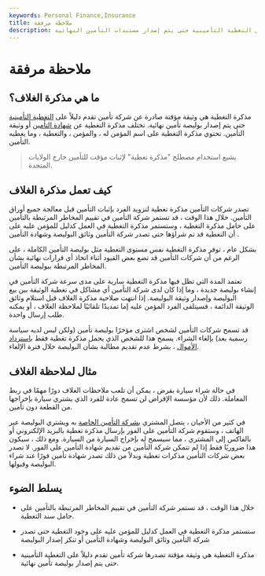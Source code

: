 ```yaml
---
keywords: Personal Finance,Insurance
title: ملاحظة مرفقة
description: مذكرة التغطية هي وثيقة مؤقتة صادرة عن شركة تأمين تقدم دليلاً على التغطية التأمينية حتى يتم إصدار مستندات التأمين النهائية.
---
```


# ملاحظة مرفقة
## ما هي مذكرة الغلاف؟

مذكرة التغطية هي وثيقة مؤقتة صادرة عن شركة تأمين تقدم دليلاً على [التغطية التأمينية](/insurance-coverage) حتى يتم إصدار بوليصة تأمين نهائية. تختلف مذكرة التغطية عن [شهادة التأمين](/certificate_of_insurance) أو وثيقة التأمين. تحتوي مذكرة التغطية على اسم المؤمن له ، والمؤمن ، والتغطية ، وما يغطيه التأمين.

> يشيع استخدام مصطلح "مذكرة تغطية" لإثبات مؤقت للتأمين خارج الولايات المتحدة.

>

## كيف تعمل مذكرة الغلاف

تصدر شركات التأمين مذكرة تغطية لتزويد الفرد بإثبات التأمين قبل معالجة جميع أوراق التأمين. خلال هذا الوقت ، قد تستمر شركة التأمين في تقييم المخاطر المرتبطة بالتأمين على حامل مذكرة التغطية ، وستستمر مذكرة التغطية في العمل كدليل للمؤمن عليه على أن التغطية قد تم شراؤها حتى تصدر شركة التأمين وثائق البوليصة وشهادة التأمين .

بشكل عام ، توفر مذكرة التغطية نفس مستوى التغطية مثل بوليصة التأمين الكاملة ، على الرغم من أن شركات التأمين قد تضع بعض القيود أثناء اتخاذ أي قرارات نهائية بشأن المخاطر المرتبطة ببوليصة التأمين.

تعتمد المدة التي تظل فيها مذكرة التغطية سارية على مدى سرعة شركة التأمين في إنشاء بوليصة جديدة ، وما إذا كان لدى شركة التأمين أي مشاكل في تغطية الوثيقة بين بيع البوليصة وإصدار وثيقة البوليصة. إذا انتهت صلاحية مذكرة الغلاف قبل استلام وثائق الوثيقة الدائمة ، فسيتلقى الفرد المؤمن عليه إما تمديدًا تلقائيًا لملاحظة الغلاف ، أو يمكنه طلب إرسال واحدة.

قد تسمح شركات التأمين لشخص اشترى مؤخرًا بوليصة تأمين (ولكن ليس لديه سياسة رسمية بعد) بإلغاء الشراء. يسمح هذا للشخص الذي يحمل مذكرة تغطية فقط [باسترداد الأموال](/refund) ، بشرط عدم تقديم مطالبة بشأن البوليصة خلال فترة الإلغاء.

## مثال لملاحظة الغلاف

في حالة شراء سيارة بقرض ، يمكن أن تلعب ملاحظات الغلاف دورًا مهمًا في ربط المعاملة. ذلك لأن مؤسسة الإقراض لن تسمح عادة للفرد الذي يشتري سيارة بإخراجها من القطعة دون تأمين.

في كثير من الأحيان ، يتصل المشتري [بشركة التأمين الخاصة](/insurance) به ويشتري البوليصة عبر الهاتف ، وستقوم شركة التأمين على الفور بإرسال مذكرة تغطية بالبريد الإلكتروني أو بالفاكس إلى المشتري ، مما سيسمح له بإخراج السيارة من السيارة. ومع ذلك ، سيكون هذا ضروريًا فقط إذا لم تتمكن شركة التأمين من تقديم شهادة التأمين على الفور. لا تصدر بعض شركات التأمين مذكرات تغطية وبدلاً من ذلك تصدر شهادة تأمين فورًا عند شراء البوليصة وقبولها.

## يسلط الضوء

- خلال هذا الوقت ، قد تستمر شركة التأمين في تقييم المخاطر المرتبطة بالتأمين على حامل سند التغطية.

- ستستمر مذكرة التغطية في العمل كدليل للمؤمن عليه على وجود التغطية حتى تصدر شركة التأمين وثائق البوليصة وشهادة التأمين أو تنكر إصدار البوليصة

- مذكرة التغطية هي وثيقة مؤقتة تصدرها شركة تأمين تقدم دليلاً على التغطية التأمينية حتى يتم إصدار بوليصة تأمين نهائية.

